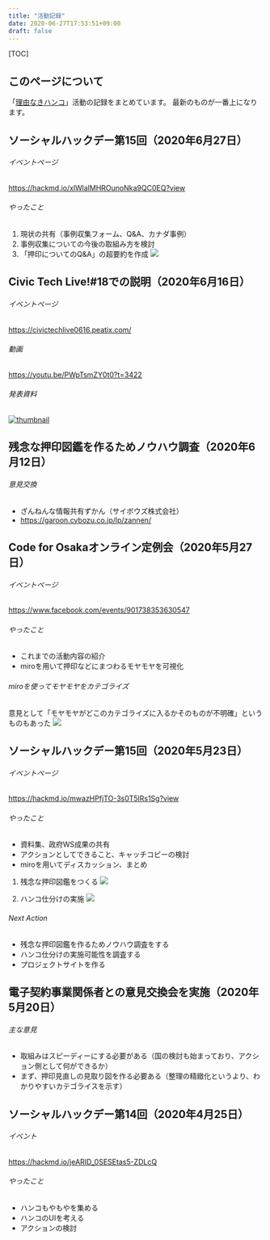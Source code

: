 ```yaml
---
title: "活動記録"
date: 2020-06-27T17:53:51+09:00
draft: false
---
```

[TOC]

## このページについて
「[理由なきハンコ](https://stamping.code4japan.org/)」活動の記録をまとめています。
最新のものが一番上になります。

## ソーシャルハックデー第15回（2020年6月27日）
###### イベントページ
https://hackmd.io/xlWlalMHROunoNka9QC0EQ?view
###### やったこと
1. 現状の共有（事例収集フォーム、Q&A、カナダ事例）
1. 事例収集についての今後の取組み方を検討
1. 「押印についてのQ&A」の超要約を作成
![](https://i.imgur.com/TWx1ygf.png)


## Civic Tech Live!#18での説明（2020年6月16日）
###### イベントページ
https://civictechlive0616.peatix.com/
###### 動画
https://youtu.be/PWpTsmZY0t0?t=3422
###### 発表資料
[![thumbnail](https://files.speakerdeck.com/presentations/afe2003553d74c2f93dd0907123a33c9/slide_9.jpg?15722966)](https://speakerdeck.com/kken78/li-you-nakihanko-puroziekutonituite)


## 残念な押印図鑑を作るためノウハウ調査（2020年6月12日）
###### 意見交換
- ざんねんな情報共有ずかん（サイボウズ株式会社）
- https://garoon.cybozu.co.jp/lp/zannen/


## Code for Osakaオンライン定例会（2020年5月27日）
###### イベントページ
https://www.facebook.com/events/901738353630547
###### やったこと
- これまでの活動内容の紹介
- miroを用いて押印などにまつわるモヤモヤを可視化
###### miroを使ってモヤモヤをカテゴライズ
意見として「モヤモヤがどこのカテゴライズに入るかそのものが不明確」というものもあった
![](https://i.imgur.com/HkvnzJl.jpg)

## ソーシャルハックデー第15回（2020年5月23日）
###### イベントページ
https://hackmd.io/mwazHPfjTO-3s0T5lRs1Sg?view
###### やったこと
- 資料集、政府WS成果の共有
- アクションとしてできること、キャッチコピーの検討
- miroを用いてディスカッション、まとめ
1. 残念な押印図鑑をつくる
![](https://i.imgur.com/1lu4C8i.jpg)

2. ハンコ仕分けの実施
![](https://i.imgur.com/6sRhOv7.jpg)


###### Next Action
- 残念な押印図鑑を作るためノウハウ調査をする
- ハンコ仕分けの実施可能性を調査する
- プロジェクトサイトを作る

## 電子契約事業関係者との意見交換会を実施（2020年5月20日）
###### 主な意見
- 取組みはスピーディーにする必要がある（国の検討も始まっており、アクション側として何ができるか）
- まず、押印見直しの見取り図を作る必要ある（整理の精緻化というより、わかりやすいカテゴライスを示す）

## ソーシャルハックデー第14回（2020年4月25日）
###### イベント
https://hackmd.io/jeARID_0SESEtas5-ZDLcQ
###### やったこと
- ハンコもやもやを集める
- ハンコのUIを考える
- アクションの検討


